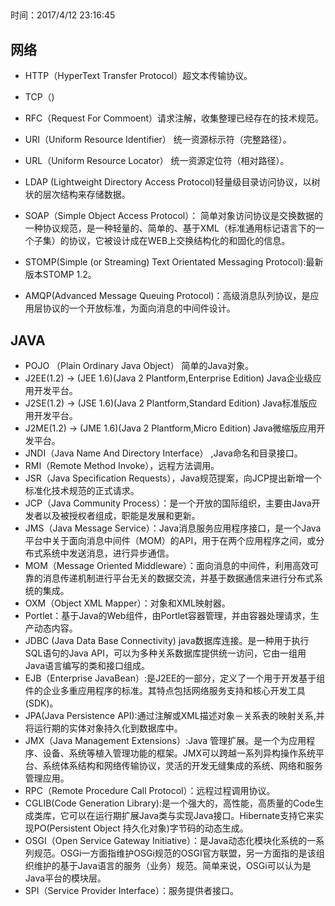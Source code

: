 ##   
时间：2017/4/12 23:16:45 

## 网络
* HTTP（HyperText Transfer Protocol）超文本传输协议。

* TCP（)

* RFC（Request For Commoent）请求注解，收集整理已经存在的技术规范。

* URI（Uniform Resource Identifier） 统一资源标示符（完整路径）。

* URL（Uniform Resource Locator） 统一资源定位符（相对路径）。

* LDAP (Lightweight Directory Access Protocol)轻量级目录访问协议，以树状的层次结构来存储数据。

* SOAP（Simple Object Access Protocol）： 简单对象访问协议是交换数据的一种协议规范，是一种轻量的、简单的、基于XML（标准通用标记语言下的一个子集）的协议，它被设计成在WEB上交换结构化的和固化的信息。
* STOMP(Simple (or Streaming) Text Orientated Messaging Protocol):最新版本STOMP 1.2。
* AMQP(Advanced Message Queuing Protocol)：高级消息队列协议，是应用层协议的一个开放标准，为面向消息的中间件设计。


## JAVA

 * POJO （Plain Ordinary Java Object） 简单的Java对象。
 * J2EE(1.2) -> (JEE 1.6)(Java 2 Plantform,Enterprise Edition) Java企业级应用开发平台。
 * J2SE(1.2) -> (JSE 1.6)(Java 2 Plantform,Standard Edition) Java标准版应用开发平台。
 * J2ME(1.2) -> (JME 1.6)(Java 2 Plantform,Micro Edition) Java微缩版应用开发平台。
 * JNDI（Java Name And Directory Interface） ,Java命名和目录接口。
 * RMI（Remote Method Invoke），远程方法调用。
 * JSR（Java Specification Requests），Java规范提案，向JCP提出新增一个标准化技术规范的正式请求。
 * JCP（Java Community Process）：是一个开放的国际组织，主要由Java开发者以及被授权者组成，职能是发展和更新。
 * JMS（Java Message Service）：Java消息服务应用程序接口，是一个Java平台中关于面向消息中间件（MOM）的API，用于在两个应用程序之间，或分布式系统中发送消息，进行异步通信。
 * MOM（Message Oriented Middleware）：面向消息的中间件，利用高效可靠的消息传递机制进行平台无关的数据交流，并基于数据通信来进行分布式系统的集成。
 * OXM（Object XML Mapper）：对象和XML映射器。
 * Portlet：基于Java的Web组件，由Portlet容器管理，并由容器处理请求，生产动态内容。
 * JDBC (Java Data Base Connectivity) java数据库连接。是一种用于执行SQL语句的Java API，可以为多种关系数据库提供统一访问，它由一组用Java语言编写的类和接口组成。
 * EJB（Enterprise JavaBean）:是J2EE的一部分，定义了一个用于开发基于组件的企业多重应用程序的标准。其特点包括网络服务支持和核心开发工具(SDK)。
 * JPA(Java Persistence API):通过注解或XML描述对象－关系表的映射关系,并将运行期的实体对象持久化到数据库中。
 * JMX（Java Management Extensions）:Java 管理扩展。是一个为应用程序、设备、系统等植入管理功能的框架。JMX可以跨越一系列异构操作系统平台、系统体系结构和网络传输协议，灵活的开发无缝集成的系统、网络和服务管理应用。
 * RPC（Remote Procedure Call Protocol）：远程过程调用协议。
 * CGLIB(Code Generation Library):是一个强大的，高性能，高质量的Code生成类库，它可以在运行期扩展Java类与实现Java接口。Hibernate支持它来实现PO(Persistent Object 持久化对象)字节码的动态生成。
 * OSGI（Open Service Gateway Initiative）：是Java动态化模块化系统的一系列规范。OSGi一方面指维护OSGi规范的OSGI官方联盟，另一方面指的是该组织维护的基于Java语言的服务（业务）规范。简单来说，OSGi可以认为是Java平台的模块层。
 * SPI（Service Provider Interface）：服务提供者接口。
 
